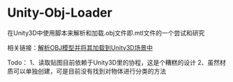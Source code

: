 # Unity-Obj-Loader
在Unity3D中使用脚本来解析和加载.obj文件即.mtl文件的一个尝试和研究

相关链接：[解析OBJ模型并将其加载到Unity3D场景中](http://qinyuanpei.com/2015/11/15/deep-learning-of-3d-model-file-format-of-obj/)

Todo：
1、读取贴图目前依赖于Unity3D里的协程，这是个糟糕的设计
2、虽然材质可以单独创建，可是目前没有找到对物体进行分类的方法
